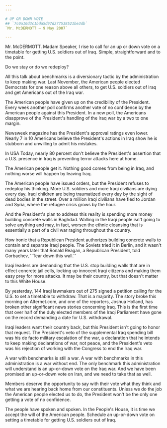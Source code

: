 ```yaml
---
---

# UP OR DOWN VOTE
## `7c0a10d3c1bda5d97d277538521be3db`
`Mr. McDERMOTT — 9 May 2007`

---
```



Mr. McDERMOTT. Madam Speaker, I rise to call for an up or down vote 
on a timetable for getting U.S. soldiers out of Iraq. Simple, 
straightforward and to the point.

Do we stay or do we redeploy?

All this talk about benchmarks is a diversionary tactic by the 
administration to keep making war. Last November, the American people 
elected Democrats for one reason above all others, to get U.S. soldiers 
out of Iraq and get Americans out of the Iraq war.

The American people have given up on the credibility of the 
President. Every week another poll confirms another vote of no 
confidence by the American people against this President. In a new 
poll, the Americans disapprove of the President's handling of the Iraq 
war by a two to one margin.

Newsweek magazine has the President's approval ratings even lower. 
Nearly 7 in 10 Americans believe the President's actions in Iraq show 
he is stubborn and unwilling to admit his mistakes.

In USA Today, nearly 80 percent don't believe the President's 
assertion that a U.S. presence in Iraq is preventing terror attacks 
here at home.

The American people get it. Nothing good comes from being in Iraq, 
and nothing worse will happen by leaving Iraq.

The American people have issued orders, but the President refuses to 
redeploy his thinking. More U.S. soldiers and more Iraqi civilians are 
dying every day. Iraqi children are being traumatized every day by the 
sight of dead bodies in the street. Over a million Iraqi civilians have 
fled to Jordan and Syria, where the refugee crisis grows by the hour.

And the President's plan to address this reality is spending more 
money building concrete walls in Baghdad. Walling in the Iraqi people 
isn't going to solve anything and may, in fact, worsen the ethnic 
cleansing that is essentially a part of a civil war raging throughout 
the country.

How ironic that a Republican President authorizes building concrete 
walls to contain and separate Iraqi people. The Soviets tried it in 
Berlin, and it wasn't many years later that Ronald Reagan, a Republican 
President, told Gorbachev, ''Tear down this wall.''

Iraqi leaders are demanding that the U.S. stop building walls that 
are in effect concrete jail cells, locking up innocent Iraqi citizens 
and making them easy prey for more attacks. It may be their country, 
but that doesn't matter to this White House.

By yesterday, 144 Iraqi lawmakers out of 275 signed a petition 
calling for the U.S. to set a timetable to withdraw. That is a 
majority. The story broke this morning on Alternet.com, and one of the 
reporters, Joshua Holland, has broken other significant news stories 
concerning Iraq. This is the first time that over half of the duly 
elected members of the Iraqi Parliament have gone on the record 
demanding a date for U.S. withdrawal.

Iraqi leaders want their country back, but this President isn't going 
to honor that request. The President's veto of the supplemental Iraq 
spending bill was his de facto military escalation of the war, a 
declaration that he intends to keep making declarations of war, not 
peace, and the President's veto was his rejection of working with the 
Congress to end the Iraq war.

A war with benchmarks is still a war. A war with benchmarks in this 
administration is a war without end. The only benchmark this 
administration will understand is an up-or-down vote on the Iraq war. 
And we have been promised an up-or-down vote on Iran, and we need to 
take that as well.

Members deserve the opportunity to say with their vote what they 
think and what we are hearing back home from our constituents. Unless 
we do the job the American people elected us to do, the President won't 
be the only one getting a vote of no confidence.

The people have spoken and spoken. In the People's House, it is time 
we accept the will of the American people. Schedule an up-or-down vote 
on setting a timetable for getting U.S. soldiers out of Iraq.

